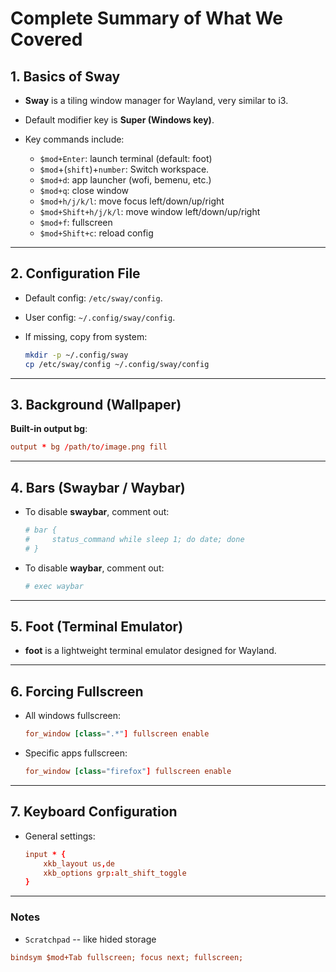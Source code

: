 # Complete Summary of What We Covered

## 1. Basics of Sway

* **Sway** is a tiling window manager for Wayland, very similar to i3.
* Default modifier key is **Super (Windows key)**.
* Key commands include:

  * `$mod+Enter`: launch terminal (default: foot)
  * `$mod`+(`shift`)+`number`: Switch workspace.
  * `$mod+d`: app launcher (wofi, bemenu, etc.)
  * `$mod+q`: close window
  * `$mod+h/j/k/l`: move focus left/down/up/right
  * `$mod+Shift+h/j/k/l`: move window left/down/up/right
  * `$mod+f`: fullscreen
  * `$mod+Shift+c`: reload config

---

## 2. Configuration File

* Default config: `/etc/sway/config`.
* User config: `~/.config/sway/config`.
* If missing, copy from system:

  ```bash
  mkdir -p ~/.config/sway
  cp /etc/sway/config ~/.config/sway/config
  ```

---

## 3. Background (Wallpaper)


 **Built-in output bg**:

   ```conf
   output * bg /path/to/image.png fill
   ```


---

## 4. Bars (Swaybar / Waybar)

* To disable **swaybar**, comment out:

  ```conf
  # bar {
  #     status_command while sleep 1; do date; done
  # }
  ```

* To disable **waybar**, comment out:

  ```conf
  # exec waybar
  ```

---

## 5. Foot (Terminal Emulator)

* **foot** is a lightweight terminal emulator designed for Wayland.


---

## 6. Forcing Fullscreen

* All windows fullscreen:

  ```conf
  for_window [class=".*"] fullscreen enable
  ```

* Specific apps fullscreen:

  ```conf
  for_window [class="firefox"] fullscreen enable
  ```

---

## 7. Keyboard Configuration

* General settings:

  ```conf
  input * {
      xkb_layout us,de
      xkb_options grp:alt_shift_toggle
  }
  ```


---


### Notes

* `Scratchpad` -- like hided storage


```ini
bindsym $mod+Tab fullscreen; focus next; fullscreen;
```